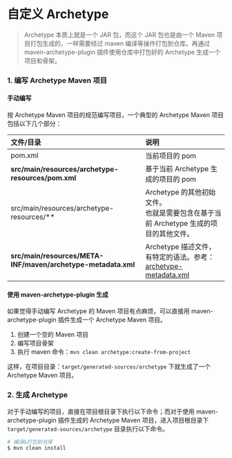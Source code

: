 # 自定义 Archetype

> Archetype 本质上就是一个 JAR 包，而这个 JAR 包也是由一个 Maven 项目打包生成的，一样需要经过 maven 编译等操作打包到仓库。再通过 maven-archetype-plugin 插件使用仓库中打包好的 Archetype 生成一个项目和骨架。

### 1. 编写 Archetype Maven 项目

#### 手动编写
按 Archetype Maven 项目的规范编写项目，一个典型的 Archetype Maven 项目包括以下几个部分：

| 文件/目录 | 说明 |
| :-- | :-- |
| pom.xml | 当前项目的 pom |
| **src/main/resources/archetype-resources/pom.xml** | 基于当前 Archetype 生成的项目的 pom |
| src/main/resources/archetype-resources/** | Archetype 的其他初始文件。<br>也就是需要包含在基于当前 Archetype 生成的项目的其他文件。 |
| **src/main/resources/META-INF/maven/archetype-metadata.xml** | Archetype 描述文件，有特定的语法。参考：[archetype-metadata.xml](/dcos/maven/7.原型/archetype-metadata.xml.md) |

#### 使用 maven-archetype-plugin 生成
如果觉得手动编写 Archetype 的 Maven 项目有点麻烦，可以直接用 maven-archetype-plugin 插件生成一个 Archetype Maven 项目。
1. 创建一个空的 Maven 项目
2. 编写项目骨架
3. 执行 maven 命令：`mvn clean archetype:create-from-project`

这样，在项目目录：`target/generated-sources/archetype` 下就生成了一个 Archetype Maven 项目。


### 2. 生成 Archetype
对于手动编写的项目，直接在项目根目录下执行以下命令；而对于使用 maven-archetype-plugin 插件生成的 Archetype Maven 项目，进入项目根目录下 `target/generated-sources/archetype` 目录执行以下命令。

```bash
# 编译&打包到仓库
$ mvn clean install
```